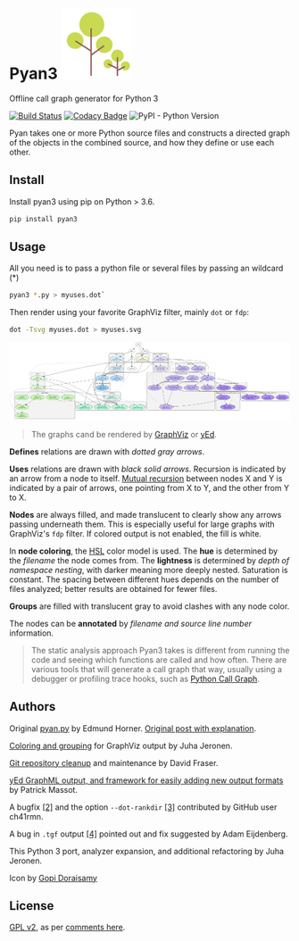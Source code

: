# Pyan3 [![icon](docs/assets/icon.png)](docs/assets/icon.png)

Offline call graph generator for Python 3

[![Build Status](https://travis-ci.com/edumco/pyan.svg?branch=master)](https://travis-ci.com/edumco/pyan)
[![Codacy Badge](https://api.codacy.com/project/badge/Grade/7cba5ba5d3694a42a1252243e3634b5e)](https://www.codacy.com/manual/edumco/pyan?utm_source=github.com&utm_medium=referral&utm_content=edumco/pyan&utm_campaign=Badge_Grade)
![PyPI - Python Version](https://img.shields.io/pypi/pyversions/pyan3)

Pyan takes one or more Python source files and constructs a directed graph of the objects in the combined source, and how they define or use each other.

## Install

Install pyan3 using pip on Python > 3.6.

```bash
pip install pyan3
```

## Usage

All you need is to pass a python file or several files by passing an wildcard (\*)

```bash
pyan3 *.py > myuses.dot`
```

Then render using your favorite GraphViz filter, mainly `dot` or `fdp`:

```bash
dot -Tsvg myuses.dot > myuses.svg
```

[![Example output](docs/assets/graph0.png "Example: GraphViz rendering of Pyan output (click for .svg)")](docs/assets/graph0.svg)

> The graphs cand be rendered by [GraphViz](https://pypi.org/project/graphviz/) or [yEd](https://www.yworks.com/products/yed).

**Defines** relations are drawn with _dotted gray arrows_.

**Uses** relations are drawn with _black solid arrows_. Recursion is indicated by an arrow from a node to itself. [Mutual recursion](https://en.wikipedia.org/wiki/Mutual_recursion#Basic_examples) between nodes X and Y is indicated by a pair of arrows, one pointing from X to Y, and the other from Y to X.

**Nodes** are always filled, and made translucent to clearly show any arrows passing underneath them. This is especially useful for large graphs with GraphViz's `fdp` filter. If colored output is not enabled, the fill is white.

In **node coloring**, the [HSL](https://en.wikipedia.org/wiki/HSL_and_HSV) color model is used. The **hue** is determined by the _filename_ the node comes from. The **lightness** is determined by _depth of namespace nesting_, with darker meaning more deeply nested. Saturation is constant. The spacing between different hues depends on the number of files analyzed; better results are obtained for fewer files.

**Groups** are filled with translucent gray to avoid clashes with any node color.

The nodes can be **annotated** by _filename and source line number_ information.

> The static analysis approach Pyan3 takes is different from running the code and seeing which functions are called and how often. There are various tools that will generate a call graph that way, usually using a debugger or profiling trace hooks, such as [Python Call Graph](https://pycallgraph.readthedocs.org/).

## Authors

Original [pyan.py](https://github.com/ejrh/ejrh/blob/master/utils/pyan.py) by Edmund Horner. [Original post with explanation](http://ejrh.wordpress.com/2012/01/31/call-graphs-in-python-part-2/).

[Coloring and grouping](https://ejrh.wordpress.com/2012/08/18/coloured-call-graphs/) for GraphViz output by Juha Jeronen.

[Git repository cleanup](https://github.com/davidfraser/pyan/) and maintenance by David Fraser.

[yEd GraphML output, and framework for easily adding new output formats](https://github.com/davidfraser/pyan/pull/1) by Patrick Massot.

A bugfix [[2]](https://github.com/davidfraser/pyan/pull/2) and the option `--dot-rankdir` [[3]](https://github.com/davidfraser/pyan/pull/3) contributed by GitHub user ch41rmn.

A bug in `.tgf` output [[4]](https://github.com/davidfraser/pyan/pull/4) pointed out and fix suggested by Adam Eijdenberg.

This Python 3 port, analyzer expansion, and additional refactoring by Juha Jeronen.

Icon by [Gopi Doraisamy](https://www.behance.net/gopidoraisamy)

## License

[GPL v2](LICENSE.md), as per [comments here](https://ejrh.wordpress.com/2012/08/18/coloured-call-graphs/).
